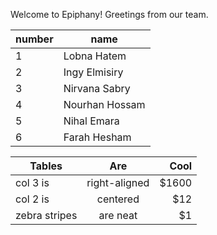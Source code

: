 Welcome to Epiphany!
Greetings from our team.

|  number | name |
|---------|------|
| 1       | Lobna Hatem|
| 2       | Ingy Elmisiry|
| 3 | Nirvana Sabry|
| 4 | Nourhan Hossam|
| 5 | Nihal Emara|
| 6 | Farah Hesham|

| Tables        | Are           | Cool  |
| ------------- |:-------------:| -----:|
| col 3 is      | right-aligned | $1600 |
| col 2 is      | centered      |   $12 |
| zebra stripes | are neat      |    $1 |
